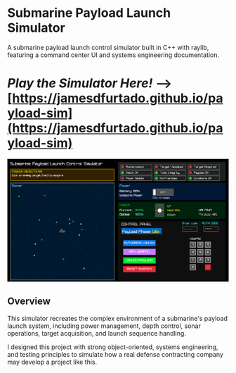 # Submarine Payload Launch Simulator

A submarine payload launch control simulator built in C++ with raylib, featuring a command center UI and systems engineering documentation.
# *Play the Simulator Here!* --> [https://jamesdfurtado.github.io/payload-sim](https://jamesdfurtado.github.io/payload-sim)
![Demo](docs/demo.gif)

## Overview

This simulator recreates the complex environment of a submarine's payload launch system, including power management, depth control, sonar operations, target acquisition, and launch sequence handling. 

I designed this project with strong object-oriented, systems engineering, and testing principles to simulate how a real defense contracting company may develop a project like this.
